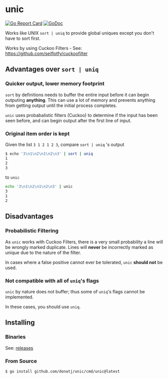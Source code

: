 # unic

[![Go Report Card](https://goreportcard.com/badge/github.com/donatj/unic)](https://goreportcard.com/report/github.com/donatj/unic)
[![GoDoc](https://godoc.org/github.com/donatj/unic?status.svg)](https://godoc.org/github.com/donatj/unic)

Works like UNIX `sort | uniq` to provide global uniques except you don't have to sort first.

Works by using Cuckoo Filters - See: https://github.com/seiflotfy/cuckoofilter

## Advantages over `sort | uniq`

### Quicker output, lower memory footprint

`sort` by definitions needs to buffer the entire input before it can begin outputing **anything**. This can use a lot of memory and prevents anything from getting output until the initial process completes.

`unic` uses probabalistic filters (Cuckoo) to determine if the input has been seen before, and can begin output after the first line of input.

### Original item order is kept

Given the list `3 1 2 1 2 3`, compare `sort | uniq` 's output

```bash
$ echo '3\n1\n2\n1\n2\n3' | sort | uniq
1
2
3
```

to `unic`

```bash
echo '3\n1\n2\n1\n2\n3' | unic
3
1
2
```

## Disadvantages

### Probabilistic Filtering

As `unic` works with Cuckoo Filters, there is a very small probability a line will be wrongly marked duplicate. Lines will **never** be incorrectly marked as unique due to the nature of the filter.

In cases where a false positive cannot ever be tolerated, `unic` **should not** be used.

### Not compatible with all of `uniq`'s flags

`unic` by nature does not buffer; thus some of `uniq`'s flags cannot be implemented.

In these cases, you should use `uniq`.

## Installing

### Binaries

See: [releases](https://github.com/donatj/unic/releases)

### From Source

```bash
$ go install github.com/donatj/unic/cmd/unic@latest
```
